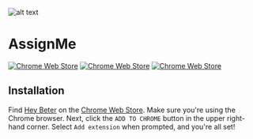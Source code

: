 ![alt text](https://github.com/biggomega/assign-me/raw/master/image/tiles/marquee.png "Hey Beter")
# AssignMe
[![Chrome Web Store](https://img.shields.io/chrome-web-store/users/ejpilpdcahcfkhanpikmgadenjhpchem.svg)](https://chrome.google.com/webstore/detail/hey-beter/ejpilpdcahcfkhanpikmgadenjhpchem)
[![Chrome Web Store](https://img.shields.io/chrome-web-store/rating/ejpilpdcahcfkhanpikmgadenjhpchem.svg)](https://chrome.google.com/webstore/detail/hey-beter/ejpilpdcahcfkhanpikmgadenjhpchem)
[![Chrome Web Store](https://img.shields.io/chrome-web-store/rating-count/ejpilpdcahcfkhanpikmgadenjhpchem.svg)](https://chrome.google.com/webstore/detail/hey-beter/ejpilpdcahcfkhanpikmgadenjhpchem)
## Installation
Find [Hey Beter](https://chrome.google.com/webstore/detail/hey-beter/ejpilpdcahcfkhanpikmgadenjhpchem) on the [Chrome Web Store](https://chrome.google.com/webstore/category/extensions). Make sure you're using the Chrome browser. Next, click the `ADD TO CHROME` button in the upper right-hand corner. Select `Add extension` when prompted, and you're all set!

